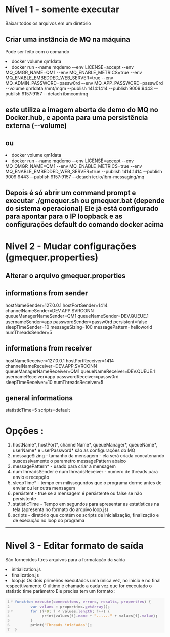 
# Nível 1 - somente executar 

Baixar todos os arquivos em um diretório 

## Criar uma instância de MQ na máquina
Pode ser feito com o comando </br>

<li>docker volume qm1data</li>
<li>docker run --name mqdemo --env LICENSE=accept --env MQ_QMGR_NAME=QM1 --env MQ_ENABLE_METRICS=true --env MQ_ENABLE_EMBEDDED_WEB_SERVER=true --env MQ_ADMIN_PASSWORD=passw0rd --env MQ_APP_PASSWORD=passw0rd --volume qm1data:/mnt/mqm --publish 1414:1414 --publish 9009:9443 --publish 9157:9157 --detach ibmcom/mq</li>

## este utiliza a imagem aberta de demo do MQ no Docker.hub, e aponta para uma persistência externa (--volume)
## ou

<li>docker volume qm1data</li>
<li>docker run --name mqdemo --env LICENSE=accept --env MQ_QMGR_NAME=QM1 --env MQ_ENABLE_METRICS=true --env MQ_ENABLE_EMBEDDED_WEB_SERVER=true --publish 1414:1414 --publish 9009:9443 --publish 9157:9157 --detach icr.io/ibm-messaging/mq</li>

Depois é só abrir um command prompt e executar ./gmequer.sh ou gmequer.bat (depende do sistema operacional)
Ele já está configurado para apontar para o IP loopback e as configurações default do comando docker acima
---------------------------------------------------------------------------------------------------------------
# Nivel 2 - Mudar configurações (gmequer.properties)

## Alterar o arquivo gmequer.properties
## informations from sender
hostNameSender=127.0.0.1
hostPortSender=1414
channelNameSender=DEV.APP.SVRCONN
queueManagerNameSender=QM1
queueNameSender=DEV.QUEUE.1
usernameSender=app
passwordSender=passw0rd
persistent=false
sleepTimeSender=10
messageSizing=100
messagePattern=helloworld
numThreadsSender=5

## informations from receiver
hostNameReceiver=127.0.0.1
hostPortReceiver=1414
channelNameReceiver=DEV.APP.SVRCONN
queueManagerNameReceiver=QM1
queueNameReceiver=DEV.QUEUE.1
usernameReceiver=app
passwordReceiver=passw0rd
sleepTimeReceiver=10
numThreadsReceiver=5

## general informations
statisticTime=5
scripts=default

# Opções :
1. hostName*, hostPort*, channelName*, queueManager*, queueName*, userName* e userPassword* são as configurações do MQ 
2. messageSizing - tamanho da mensagem - ela será criada concatenando suscessivamente o parametro messagePattern abaixo
3. messagePattern* - usado para criar a mensagem
4. numThreadsSender e numThreadsReceiver - numero de threads para envio e recepção
7. sleepTime* - tempo em milissegundos que o programa dorme antes de enviar ou ler outra mensagem
8. persistent - true se a mensagem é persistente ou false se não persistente
9. statisticTime - Tempo em segundos para apresentar as estatísticas na tela (apresenta no formato do arquivo loop.js)
10. scripts - diretório que contém os scripts de inicialização, finalização e de execução no loop do programa
---------------------------------------------------------------------------------------------------------------
# Nivel 3 - Editar formato de saída
São fornecidos ttres arquivos para a formatação da saída
<li> initialization.js
<li> finalization.js
<li> loop.js
Os dois primeiros executados uma única vez, no início e no final respecttivamente
O último é chamado a cada vez que for executado o statistic time parâmetro
Ele precisa tem um formato : 

![](initialization.png)

